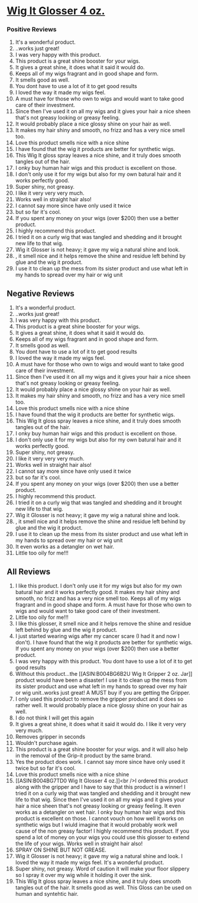 # [Wig It Glosser 4 oz.](https://products.checkmycream.com/products/Wig-It-Glosser-4-oz..html)

### Positive Reviews

<ol>
      <li>It&#x27;s a wonderful product.</li>
      <li>..works just great!</li>
      <li>I was very happy with this product.</li>
      <li>This product is a great shine booster for your wigs.  </li>
      <li>It gives a great shine, it does what it said it would do.</li>
      <li>Keeps all of my wigs fragrant and in good shape and form.</li>
      <li>It smells good as well.</li>
      <li>You dont have to use a lot of it to get good results</li>
      <li>I loved the way it made my wigs feel.  </li>
      <li>A  must have for those who own to wigs and would want to take good care of their investment.</li>
      <li>Since then I&#x27;ve used it on all my wigs and it gives your hair a nice sheen that&#x27;s not greasy looking or greasy feeling.  </li>
      <li>It would probably place a nice glossy shine on your hair as well.</li>
      <li>It makes my hair shiny and smooth, no frizz and has a very nice smell too.</li>
      <li>Love this product smells nice with a nice shine</li>
      <li>I have found that the wig it products are better for synthetic wigs.</li>
      <li>This Wig It gloss spray leaves a nice shine, and it truly does smooth tangles out of the hair.</li>
      <li>I onky buy human hair wigs and this product is excellent on those.  </li>
      <li>I don&#x27;t only use it for my wigs but also for my own batural hair and it works perfectly good.</li>
      <li>Super shiny, not greasy.  </li>
      <li>I like it very  very  very much.</li>
      <li>Works well in straight hair also!</li>
      <li>I cannot say more since have only used it twice</li>
      <li>but so far it&#x27;s cool.</li>
      <li>If you spent any money on your wigs (over $200) then use a better product.</li>
      <li>I highly recommend this product.  </li>
      <li>I tried it on a curly wig that was tangled and shedding and it brought new life to that wig.  </li>
      <li>Wig it Glosser is not heavy; it gave my wig a natural shine and look.  </li>
      <li>, it smell nice and it helps remove the shine and residue left behind by glue and the wig it product.</li>
      <li>I use it to clean up the mess from its sister product and use what left in my hands to spread over my hair or wig unit</li>
</ol>


<h2>Negative Reviews</h2>
<ol>
<li> It&#x27;s a wonderful product.</li>
<li> ..works just great!</li>
<li> I was very happy with this product.</li>
<li> This product is a great shine booster for your wigs.  </li>
<li> It gives a great shine, it does what it said it would do.</li>
<li> Keeps all of my wigs fragrant and in good shape and form.</li>
<li> It smells good as well.</li>
<li> You dont have to use a lot of it to get good results</li>
<li> I loved the way it made my wigs feel.  </li>
<li> A  must have for those who own to wigs and would want to take good care of their investment.</li>
<li> Since then I&#x27;ve used it on all my wigs and it gives your hair a nice sheen that&#x27;s not greasy looking or greasy feeling.  </li>
<li> It would probably place a nice glossy shine on your hair as well.</li>
<li> It makes my hair shiny and smooth, no frizz and has a very nice smell too.</li>
<li> Love this product smells nice with a nice shine</li>
<li> I have found that the wig it products are better for synthetic wigs.</li>
<li> This Wig It gloss spray leaves a nice shine, and it truly does smooth tangles out of the hair.</li>
<li> I onky buy human hair wigs and this product is excellent on those.  </li>
<li> I don&#x27;t only use it for my wigs but also for my own batural hair and it works perfectly good.</li>
<li> Super shiny, not greasy.  </li>
<li> I like it very  very  very much.</li>
<li> Works well in straight hair also!</li>
<li> I cannot say more since have only used it twice</li>
<li> but so far it&#x27;s cool.</li>
<li> If you spent any money on your wigs (over $200) then use a better product.</li>
<li> I highly recommend this product.  </li>
<li> I tried it on a curly wig that was tangled and shedding and it brought new life to that wig.  </li>
<li> Wig it Glosser is not heavy; it gave my wig a natural shine and look.  </li>
<li> , it smell nice and it helps remove the shine and residue left behind by glue and the wig it product.</li>
<li> I use it to clean up the mess from its sister product and use what left in my hands to spread over my hair or wig unit</li>
<li> It even works as a detangler on wet hair.  </li>
<li> Little too oily for me!!!</li>
</ol>

<h2>All Reviews</h2>

<ol>
    <li> I like this product. I don&#x27;t only use it for my wigs but also for my own batural hair and it works perfectly good. It makes my hair shiny and smooth, no frizz and has a very nice smell too. Keeps all of my wigs fragrant and in good shape and form. A  must have for those who own to wigs and would want to take good care of their investment.</li>
    <li> Little too oily for me!!!</li>
    <li> I like this glosser, it smell nice and it helps remove the shine and residue left behind by glue and the wig it product.</li>
    <li> I just started wearing wigs after my cancer scare (I had it and now I don&#x27;t). I have found that the wig it products are better for synthetic wigs. If you spent any money on your wigs (over $200) then use a better product.</li>
    <li> I was very happy with this product. You dont have to use a lot of it to get good results</li>
    <li> Without this product...the [[ASIN:B004BG6B2U Wig It Gripper 2 oz. Jar]] product would have been a disaster!  I use it to clean up the mess from its sister product and use what left in my hands to spread over my hair or wig unit..works just great! A MUST buy if you are getting the Gripper.</li>
    <li> I only used this product to remove the gripper product and it does so rather well. It would probably place a nice glossy shine on your hair as well.</li>
    <li> I do not think I will get this again</li>
    <li> It gives a great shine, it does what it said it would do. I like it very  very  very much.</li>
    <li> Removes gripper in seconds</li>
    <li> Wouldn&#x27;t purchase again.</li>
    <li> This product is a great shine booster for your wigs.  and it will also help in the removal of the Grip-it product by the same brand.</li>
    <li> Yes the product does work. I cannot say more since have only used it twice but so far it&#x27;s cool.</li>
    <li> Love this product smells nice with a nice shine</li>
    <li> [[ASIN:B004BG7TD0 Wig It Glosser 4 oz.]]&lt;br /&gt;I ordered this product along with the gripper and I have to say that this product is a winner!  I tried it on a curly wig that was tangled and shedding and it brought new life to that wig.  Since then I&#x27;ve used it on all my wigs and it gives your hair a nice sheen that&#x27;s not greasy looking or greasy feeling.  It even works as a detangler on wet hair.  I onky buy human hair wigs and this product is excellent on those.  I cannot vouch on how well it works on synthetic wigs but I wiuld imagine that it would probably work well cause of the non greasy factor!  I highly recommend this product.  If you spend a lot of money on your wigs you could use this glosser to extend the life of your wigs.  Works well in straight hair also!</li>
    <li> SPRAY ON SHINE BUT NOT GREASE.</li>
    <li> Wig it Glosser is not heavy; it gave my wig a natural shine and look.  I loved the way it made my wigs feel.  It&#x27;s a wonderful product.</li>
    <li> Super shiny, not greasy.  Word of caution it will make your floor slippery so I spray it over my wig while it holding it over the sink.</li>
    <li> This Wig It gloss spray leaves a nice shine, and it truly does smooth tangles out of the hair. It smells good as well. This Gloss can be used on human and syntehtic hair.</li>
</ol>




